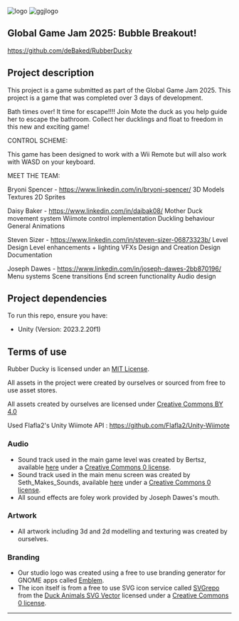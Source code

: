 ![logo](https://github.com/user-attachments/assets/c22685b6-34e2-4a00-8f02-bf676dc43f43)
![ggjlogo](https://github.com/user-attachments/assets/76aada52-d693-4304-b4a3-34a50d2af38f)

## Global Game Jam 2025: Bubble Breakout!

https://github.com/deBaked/RubberDucky

## Project description

This project is a game submitted as part of the Global Game Jam 2025. This project is a game that was completed over 3 days of development.

Bath times over! It time for escape!!!! Join Mote the duck as you help guide her to escape the bathroom. Collect her ducklings and float to freedom in this new and exciting game!

CONTROL SCHEME:

This game has been designed to work with a Wii Remote but will also work with WASD on your keyboard.

MEET THE TEAM:

Bryoni Spencer - https://www.linkedin.com/in/bryoni-spencer/
3D Models
Textures
2D Sprites

Daisy Baker - https://www.linkedin.com/in/daibak08/
Mother Duck movement system
Wiimote control implementation
Duckling behaviour
General Animations

Steven Sizer - https://www.linkedin.com/in/steven-sizer-06873323b/
Level Design
Level enhancements + lighting
VFXs Design and Creation
Design Documentation

Joseph Dawes - https://www.linkedin.com/in/joseph-dawes-2bb870196/
Menu systems
Scene transitions
End screen functionality
Audio design

## Project dependencies

To run this repo, ensure you have:

* Unity (Version: 2023.2.20f1)

## Terms of use

Rubber Ducky is licensed under an [MIT License](LICENSE.md).

All assets in the project were created by ourselves or sourced from free to use asset stores.

All assets created by ourselves are licensed under [Creative Commons BY 4.0](https://creativecommons.org/licenses/by/4.0/)

Used Flafla2's Unity Wiimote API : https://github.com/Flafla2/Unity-Wiimote

### Audio
- Sound track used in the main game level was created by Bertsz, available [here](https://freesound.org/people/Bertsz/sounds/671900/) under a [Creative Commons 0 license](https://creativecommons.org/public-domain/cc0/).
- Sound track used in the main menu screen was created by Seth_Makes_Sounds, available [here](https://freesound.org/people/Seth_Makes_Sounds/sounds/655515/) under a [Creative Commons 0 license](https://creativecommons.org/public-domain/cc0/).
- All sound effects are foley work provided by Joseph Dawes's mouth.

### Artwork
- All artwork including 3d and 2d modelling and texturing was created by ourselves.

### Branding
- Our studio logo was created using a free to use branding generator for GNOME apps called [Emblem](https://apps.gnome.org/en-GB/Emblem/).
- The icon itself is from a free to use SVG icon service called [SVGrepo](https://www.svgrepo.com/) from the [Duck Animals SVG Vector](https://www.svgrepo.com/svg/176710/duck-animals) licensed under a [Creative Commons 0 license](https://creativecommons.org/public-domain/cc0/).

---

